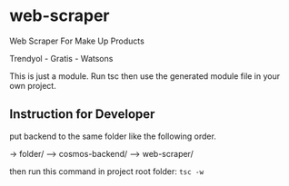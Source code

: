 # web-scraper

Web Scraper For Make Up Products

Trendyol - Gratis - Watsons

This is just a module. Run tsc then use the generated module file in your own project.

## Instruction for Developer

put backend to the same folder like the following order.

-> folder/
--> cosmos-backend/
--> web-scraper/

then run this command in project root folder: `tsc -w`
